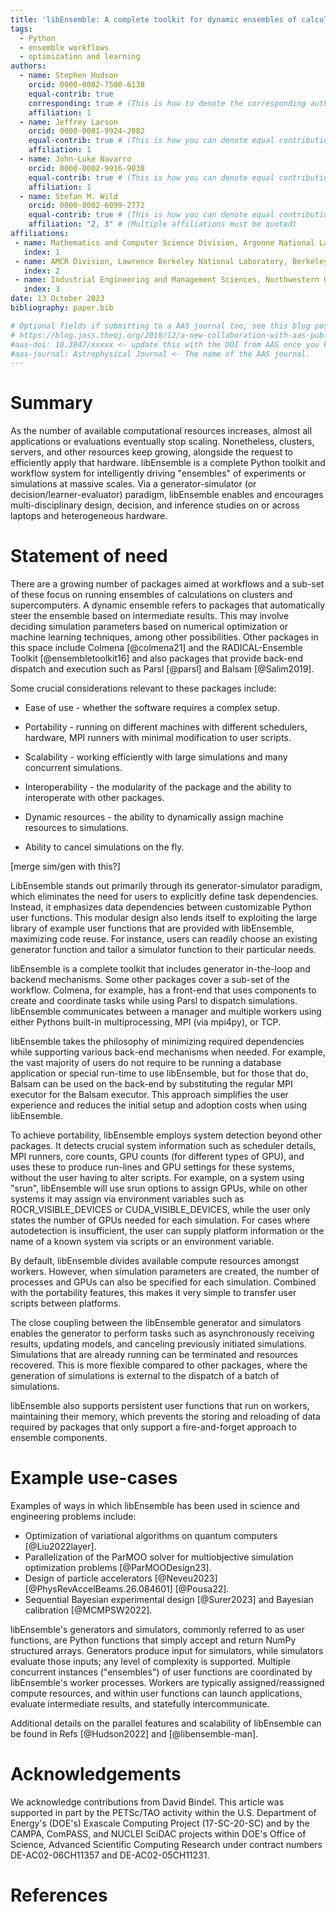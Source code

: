 ```yaml
---
title: 'libEnsemble: A complete toolkit for dynamic ensembles of calculations'
tags:
  - Python
  - ensemble workflows
  - optimization and learning
authors:
  - name: Stephen Hudson
    orcid: 0000-0002-7500-6138
    equal-contrib: true
    corresponding: true # (This is how to denote the corresponding author)
    affiliation: 1
  - name: Jeffrey Larson
    orcid: 0000-0001-9924-2082
    equal-contrib: true # (This is how you can denote equal contributions between multiple authors)
    affiliation: 1
  - name: John-Luke Navarro
    orcid: 0000-0002-9916-9038
    equal-contrib: true # (This is how you can denote equal contributions between multiple authors)
    affiliation: 1
  - name: Stefan M. Wild
    orcid: 0000-0002-6099-2772
    equal-contrib: true # (This is how you can denote equal contributions between multiple authors)
    affiliation: "2, 3" # (Multiple affiliations must be quoted)
affiliations:
 - name: Mathematics and Computer Science Division, Argonne National Laboratory, Lemont, IL, USA
   index: 1
 - name: AMCR Division, Lawrence Berkeley National Laboratory, Berkeley, CA, USA
   index: 2
 - name: Industrial Engineering and Management Sciences, Northwestern University, Evanston, IL, USA
   index: 3
date: 13 October 2023
bibliography: paper.bib

# Optional fields if submitting to a AAS journal too, see this blog post:
# https://blog.joss.theoj.org/2018/12/a-new-collaboration-with-aas-publishing
#aas-doi: 10.3847/xxxxx <- update this with the DOI from AAS once you know it.
#aas-journal: Astrophysical Journal <- The name of the AAS journal.
---
```


# Summary

As the number of available computational resources increases, almost all applications
or evaluations eventually stop scaling. Nonetheless, clusters, servers, and other resources
keep growing, alongside the request to efficiently apply that hardware.
libEnsemble is a complete Python toolkit and workflow system for intelligently driving
"ensembles" of experiments or simulations at massive scales. Via a generator-simulator
(or decision/learner-evaluator) paradigm, libEnsemble enables and encourages multi-disciplinary
design, decision, and inference studies on or across laptops and heterogeneous hardware.

# Statement of need

There are a growing number of packages aimed at workflows and a sub-set of these focus on running ensembles of calculations on clusters and supercomputers. A dynamic ensemble refers to packages that automatically steer the ensemble based on intermediate results. This may involve deciding simulation parameters based on numerical optimization or machine learning techniques, among other possibilities. Other packages in this space include Colmena [@colmena21] and the RADICAL-Ensemble Toolkit [@ensembletoolkit16] and also packages that provide back-end dispatch and execution such as Parsl [@parsl] and Balsam [@Salim2019].

Some crucial considerations relevant to these packages include:

- Ease of use - whether the software requires a complex setup.

- Portability - running on different machines with different schedulers, hardware, MPI runners with minimal modification to user scripts.

- Scalability - working efficiently with large simulations and many concurrent simulations.

- Interoperability - the modularity of the package and the ability to interoperate with other packages.

- Dynamic resources - the ability to dynamically assign machine resources to simulations.

- Ability to cancel simulations on the fly.

[merge sim/gen with this?]

LibEnsemble stands out primarily through its generator-simulator paradigm, which eliminates the need for users to explicitly define task dependencies. Instead, it emphasizes data dependencies between customizable Python user functions. This modular design also lends itself to exploiting the large library of example user functions that are provided with libEnsemble, maximizing code reuse. For instance, users can readily choose an existing generator function and tailor a simulator function to their particular needs.

libEnsemble is a complete toolkit that includes generator in-the-loop and backend mechanisms. Some other packages cover a sub-set of the workflow. Colmena, for example, has a front-end that uses components to create and coordinate tasks while using Parsl to dispatch simulations. libEnsemble communicates between a manager and multiple workers using either Pythons built-in multiprocessing, MPI (via mpi4py), or TCP.

libEnsemble takes the philosophy of minimizing required dependencies while supporting various back-end mechanisms when needed. For example, the vast majority of users do not require to be running a database application or special run-time to use libEnsemble, but for those that do, Balsam can be used on the back-end by substituting the regular MPI executor for the Balsam executor. This approach simplifies the user experience and reduces the initial setup and adoption costs when using libEnsemble.

To achieve portability, libEnsemble employs system detection beyond other packages. It detects crucial system information such as scheduler details, MPI runners, core counts, GPU counts (for different types of GPU), and uses these to produce run-lines and GPU settings for these systems, without the user having to alter scripts. For example, on a system using "srun", libEnsemble will use srun options to assign GPUs, while on other systems it may assign via environment variables such as ROCR_VISIBLE_DEVICES or CUDA_VISIBLE_DEVICES, while the user only states the number of GPUs needed for each simulation. For cases where autodetection is insufficient, the user can supply platform information or the name of a known system via scripts or an environment variable.

By default, libEnsemble divides available compute resources amongst workers. However, when simulation parameters are created, the number of processes and GPUs can also be specified for each simulation. Combined with the portability features, this makes it very simple to transfer user scripts between platforms.

The close coupling between the libEnsemble generator and simulators enables the generator to perform tasks such as asynchronously receiving results, updating models, and canceling previously initiated simulations. Simulations that are already running can be terminated and resources recovered. This is more flexible compared to other packages, where the generation of simulations is external to the dispatch of a batch of simulations.

libEnsemble also supports persistent user functions that run on workers, maintaining their memory, which prevents the storing and reloading of data required by packages that only support a fire-and-forget approach to ensemble components.

# Example use-cases

Examples of ways in which libEnsemble has been used in science and engineering problems include:

- Optimization of variational algorithms on quantum computers [@Liu2022layer].
- Parallelization of the ParMOO solver for multiobjective simulation optimization problems [@ParMOODesign23].
- Design of particle accelerators [@Neveu2023] [@PhysRevAccelBeams.26.084601] [@Pousa22].
- Sequential Bayesian experimental design [@Surer2023] and Bayesian calibration [@MCMPSW2022].

libEnsemble's generators and simulators, commonly referred to as user functions, are Python
functions that simply accept and return NumPy structured arrays. Generators produce input for
simulators, while simulators evaluate those inputs; any level of complexity is supported.
Multiple concurrent instances ("ensembles") of user functions are coordinated by libEnsemble's
worker processes. Workers are typically assigned/reassigned compute resources, and within
user functions can launch applications, evaluate intermediate results, and statefully intercommunicate.

Additional details on the parallel features and scalability of libEnsemble can be found in Refs [@Hudson2022] and [@libensemble-man].

# Acknowledgements

We acknowledge contributions from David Bindel.
This article was supported in part by the PETSc/TAO activity within the U.S. Department of Energy's (DOE's) Exascale Computing Project (17-SC-20-SC) and by the CAMPA, ComPASS, and NUCLEI SciDAC projects within DOE's Office of Science, Advanced Scientific Computing Research under contract numbers DE-AC02-06CH11357 and DE-AC02-05CH11231.


# References
